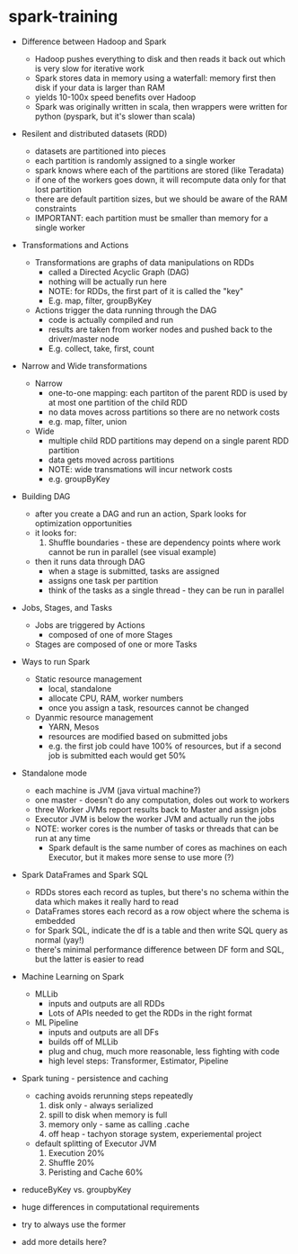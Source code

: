 # spark-training

* Difference between Hadoop and Spark
  * Hadoop pushes everything to disk and then reads it back out which is very slow for iterative work
  * Spark stores data in memory using a waterfall: memory first then disk if your data is larger than RAM
  * yields 10-100x speed benefits over Hadoop
  * Spark was originally written in scala, then wrappers were written for python (pyspark, but it's slower than scala)

* Resilent and distributed datasets (RDD)
  * datasets are partitioned into pieces
  * each partition is randomly assigned to a single worker
  * spark knows where each of the partitions are stored (like Teradata)
  * if one of the workers goes down, it will recompute data only for that lost partition
  * there are default partition sizes, but we should be aware of the RAM constraints
  * IMPORTANT: each partition must be smaller than memory for a single worker

* Transformations and Actions
  * Transformations are graphs of data manipulations on RDDs
    * called a Directed Acyclic Graph (DAG)
    * nothing will be actually run here
    * NOTE: for RDDs, the first part of it is called the "key"
    * E.g. map, filter, groupByKey
  * Actions trigger the data running through the DAG
    * code is actually compiled and run
    * results are taken from  worker nodes and pushed back to the driver/master node
    * E.g. collect, take, first, count

* Narrow and Wide transformations
  * Narrow
    * one-to-one mapping: each partiton of the parent RDD is used by at most one partition of the child RDD
    * no data moves across partitions so there are no network costs
    * e.g. map, filter, union
  * Wide
    * multiple child RDD partitions may depend on a single parent RDD partition
    * data gets moved across partitions
    * NOTE: wide transmations will incur network costs
    * e.g. groupByKey

* Building DAG
  * after you create a DAG and run an action, Spark looks for optimization opportunities
  * it looks for:
    1. Shuffle boundaries - these are dependency points where work cannot be run in parallel (see visual example)
  * then it runs data through DAG
    * when a stage is submitted, tasks are assigned
    * assigns one task per partition
    * think of the tasks as a single thread - they can be run in parallel
    
* Jobs, Stages, and Tasks
  * Jobs are triggered by Actions
    * composed of one of more Stages
  * Stages are composed of one or more Tasks
  
* Ways to run Spark
  * Static resource management
    * local, standalone
    * allocate CPU, RAM, worker numbers
    * once you assign a task, resources cannot be changed
  * Dyanmic resource management
    * YARN, Mesos
    * resources are modified based on submitted jobs
    * e.g. the first job could have 100% of resources, but if a second job is submitted each would get 50%
  
* Standalone mode
  * each machine is JVM (java virtual machine?)
  * one master - doesn't do any computation, doles out work to workers
  * three Worker JVMs report results back to Master and assign jobs
  * Executor JVM is below the worker JVM and actually run the jobs
  * NOTE: worker cores is the  number of tasks or threads that can be run at any time
    * Spark default is the same number of cores as machines on each Executor, but it makes more sense to use more (?)

* Spark DataFrames and Spark SQL
  * RDDs stores each record as tuples, but there's no schema within the data which makes it really hard to read
  * DataFrames stores each record as a row object where the schema is embedded
  * for Spark SQL, indicate the df is a table and then write SQL query as normal (yay!)
  * there's minimal performance difference between DF form and SQL, but the latter is easier to read
  
* Machine Learning on Spark
  * MLLib
    * inputs and outputs are all RDDs
    * Lots of APIs needed to get the RDDs in the right format 
  * ML Pipeline
    * inputs and outputs are all DFs
    * builds off of MLLib
    * plug and chug, much more reasonable, less fighting with code
    * high level steps: Transformer, Estimator, Pipeline
  
* Spark tuning - persistence and caching
  * caching avoids rerunning steps repeatedly
    1. disk only - always serialized
    2. spill to disk when memory is full
    3. memory only - same as calling .cache
    4. off heap - tachyon storage system, experiemental project
  * default splitting of Executor JVM
    1. Execution 20% 
    2. Shuffle 20%
    3. Peristing and Cache 60%

* reduceByKey vs. groupbyKey
 * huge differences in computational requirements
 * try to always use the former
 * add more details here?
